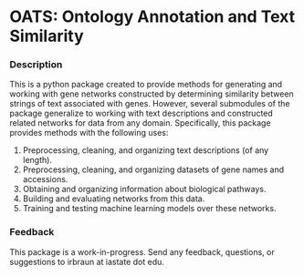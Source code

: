 # OATS: Ontology Annotation and Text Similarity

### Description
This is a python package created to provide methods for generating and working with gene networks constructed by determining similarity between strings of text associated with genes. However, several submodules of the package generalize to working with text descriptions and constructed related networks for data from any domain. Specifically, this package provides methods with the following uses:

1. Preprocessing, cleaning, and organizing text descriptions (of any length).
2. Preprocessing, cleaning, and organizing datasets of gene names and accessions.
3. Obtaining and organizing information about biological pathways.
4. Building and evaluating networks from this data.
5. Training and testing machine learning models over these networks.

### Feedback
This package is a work-in-progress. Send any feedback, questions, or suggestions to irbraun at iastate dot edu.
